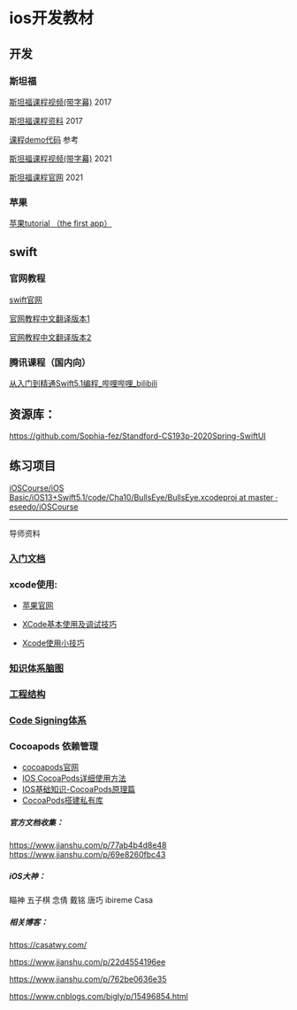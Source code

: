 # ios开发教材

## 开发

### 斯坦福

[斯坦福课程视频(带字幕)](https://www.bilibili.com/video/BV1rb411C7eN?spm_id_from=333.337.search-card.all.click) 2017 

[斯坦福课程资料](https://github.com/jamfly/cs193p-2017-fall-demo-and-solution) 2017

[课程demo代码](https://github.com/JoyChen1998/MySwiftStudyProject) 参考

[斯坦福课程视频(带字幕)](https://www.bilibili.com/video/BV1q64y1d7x5?p=1&share_medium=android&share_plat=android&share_session_id=f412ef1c-10ad-4e49-b65e-54b5c0bef98f&share_source=WEIXIN&share_tag=s_i&timestamp=1648811124&unique_k=bJ7BRCf) 2021

[斯坦福课程官网](https://cs193p.sites.stanford.edu/) 2021

### 苹果

[苹果tutorial （the first app）](https://developer.apple.com/tutorials/app-dev-training/getting-started-with-scrumdinger)



## swift

### 官网教程

[swift官网](https://docs.swift.org/swift-book/LanguageGuide/TheBasics.html)

[官网教程中文翻译版本1](https://swiftgg.gitbook.io/swift/swift-jiao-cheng/01_the_basics)

[官网教程中文翻译版本2](https://www.cnswift.org/the-basics)

### 腾讯课程（国内向）

[从入门到精通Swift5.1编程_哔哩哔哩_bilibili](https://www.bilibili.com/video/BV1mT4y1C7JZ?spm_id_from=333.337.search-card.all.click)



## 资源库：

https://github.com/Sophia-fez/Standford-CS193p-2020Spring-SwiftUI



## 练习项目

[iOSCourse/iOS Basic/iOS13+Swift5.1/code/Cha10/BullsEye/BullsEye.xcodeproj at master · eseedo/iOSCourse](https://github.com/eseedo/iOSCourse/tree/master/iOS%20Basic/iOS13%2BSwift5.1/code/Cha10/BullsEye/BullsEye.xcodeproj)



---

导师资料

### [入门文档](https://zhuanlan.zhihu.com/p/367797153)



### xcode使用:

- [苹果官网](https://developer.apple.com/documentation/xcode)

- [XCode基本使用及调试技巧](https://cloud.tencent.com/developer/article/1030664?from=article.detail.1842303)

- [Xcode使用小技巧](https://cloud.tencent.com/developer/article/1842303)



### [知识体系脑图](https://www.zhihu.com/question/19649679/answer/2325381159)



### [工程结构](https://www.jianshu.com/p/b87675bfadb0)



### [Code Signing体系](https://juejin.cn/post/6844903902605737997)



### Cocoapods 依赖管理

- [cocoapods官网](https://guides.cocoapods.org/using/using-cocoapods.html)
- [IOS CocoaPods详细使用方法](http://www.zzvips.com/article/135869.html)
- [IOS基础知识-CocoaPods原理篇](https://www.jianshu.com/p/52c5035c9a87)
- [CocoaPods搭建私有库](https://www.jianshu.com/p/e191ea44d1ea)



##### 官方文档收集：

https://www.jianshu.com/p/77ab4b4d8e48
https://www.jianshu.com/p/69e8260fbc43



##### iOS大神：

瞄神
五子棋
念倩
戴铭
唐巧
ibireme 
Casa

##### 相关博客：

https://casatwy.com/

https://www.jianshu.com/p/22d4554196ee

https://www.jianshu.com/p/762be0636e35

https://www.cnblogs.com/bigly/p/15496854.html